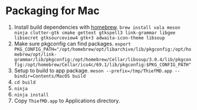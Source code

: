 # Packaging for Mac

1. Install build dependencies with [homebrew](https://brew.sh). `brew install vala meson ninja clutter-gtk cmake gettext gtkspell3 link-grammar libgee libsecret gtksourceview4 gtk+3 adwaita-icon-theme libsoup`
2. Make sure pkgconfig can find packages. `export PKG_CONFIG_PATH="/opt/homebrew/opt/libarchive/lib/pkgconfig:/opt/homebrew/opt/link-grammar/lib/pkgconfig:/opt/homebrew/Cellar/libsoup/3.0.4/lib/pkgconfig:/opt/homebrew/Cellar/icu4c/69.1/lib/pkgconfig:$PKG_CONFIG_PATH"`
3. Setup to build to app package. `meson --prefix=/tmp/ThiefMD.app --bindir=Contents/MacOS build`
4. `cd build`
5. `ninja`
6. `ninja install`
7. Copy `ThiefMD.app` to Applications directory.


